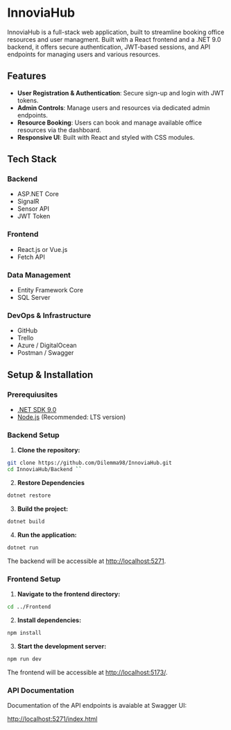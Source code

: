 # InnoviaHub

InnoviaHub is a full-stack web application, built to streamline booking office resources and user managment.
Built with a React frontend and a .NET 9.0 backend, it offers secure authentication, JWT-based sessions, and API endpoints for managing users and various resources.

## Features

- **User Registration & Authentication**: Secure sign-up and login with JWT tokens.
- **Admin Controls**: Manage users and resources via dedicated admin endpoints.
- **Resource Booking**: Users can book and manage available office resources via the dashboard.
- **Responsive UI**: Built with React and styled with CSS modules.

## Tech Stack

### Backend

- ASP.NET Core
- SignalR
- Sensor API
- JWT Token

### Frontend

- React.js or Vue.js
- Fetch API

### Data Management

- Entity Framework Core
- SQL Server

### DevOps & Infrastructure

- GitHub
- Trello
- Azure / DigitalOcean
- Postman / Swagger

## Setup & Installation

### Prerequiusites

- [.NET SDK 9.0](https://dotnet.microsoft.com/download/dotnet/9.0)
- [Node.js](https://nodejs.org/) (Recommended: LTS version)

### Backend Setup

1. **Clone the repository:**

```bash
git clone https://github.com/Dilemma98/InnoviaHub.git
cd InnoviaHub/Backend ``
```

2. **Restore Dependencies**

```bash
dotnet restore
```

3. **Build the project:**

```bash
dotnet build
```

4. **Run the application:**

```bash
dotnet run
```

The backend will be accessible at <http://localhost:5271>.

### Frontend Setup

1. **Navigate to the frontend directory:**

```bash
cd ../Frontend
```

2. **Install dependencies:**

```bash
npm install
```

3. **Start the development server:**

```bash
npm run dev
```

The frontend will be accessible at <http://localhost:5173/>.

### API Documentation

Documentation of the API endpoints is avaiable at Swagger UI:

<http://localhost:5271/index.html>
